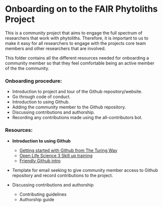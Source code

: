 # Onboarding on to the FAIR Phytoliths Project

This is a community project that aims to engage the full spectrum of researchers that work with phytoliths. Therefore, it is important to us to make it easy for all researchers to engage with the projects core team members and other researchers that are involved.

This folder contains all the different resources needed for onboarding a community member so that they feel comfortable being an active member of the the community.

### Onboarding procedure:
* Introduction to project and tour of the Github repository/website.
 * Go through code of conduct. 
* Introduction to using Github.
* Adding the community member to the Github repository.
* Discussing contributions and authorship.
* Recording any contributions made using the all-contributors bot.

### Resources:
* **Introduction to using Github**
  * [Getting started with Github from The Turing Way](https://the-turing-way.netlify.app/collaboration/github-novice.html)
  * [Open Life Science 3 Skill up training](https://www.youtube.com/watch?v=Hj4kpy9LB6c)
  * [Friendly Github intro](https://kirstiejane.github.io/friendly-github-intro/)

* Template for email seeking to give community member access to Github repository and record contributions to the project.

* Discussing contributions and authorship
  * Contributing guidelines
  * Authorship guide
 
